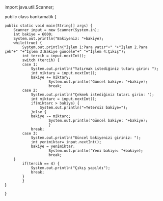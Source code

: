 import java.util.Scanner;

public class bankamatik {

	public static void main(String[] args) {
		Scanner input = new Scanner(System.in);
		int bakiye = 6000;
		System.out.println("Bakiyeniz: "+bakiye);
		while(true) {
			System.out.println("İşlem 1:Para yatır"+" "+"İşlem 2.Para çek"+" "+"İşlem 3:Bakiye güncele"+" "+"İşlem 4:Çıkış");
			int tercih = input.nextInt();
			switch (tercih) {
			case 1:
				System.out.println("Yatırmak istediğiniz tutarı girin: ");
				int miktary = input.nextInt();
				bakiye += miktary;
						System.out.println("Güncel bakiye: "+bakiye);
						break;
			case 2:
				System.out.println("Çekmek istediğiniz tutarı girin: ");
				int miktarc = input.nextInt();
				if(miktarc > bakiye) {
					System.out.println("=Yetersiz bakiye=");
				}else {
				bakiye -= miktarc;
						System.out.println("Güncel bakiye: "+bakiye);
						}
				break;
			case 3:
				System.out.println("Güncel bakiyenizi giriniz: ");
				int yenimiktar= input.nextInt();
				bakiye = yenimiktar;
						System.out.println("Yeni bakiye: "+bakiye);
						break;
		}
			if(tercih == 4) {
				System.out.println("Çıkış yapıldı");
				break;
			}
			}
	}

	}
